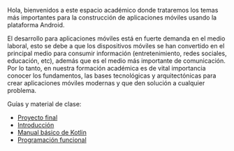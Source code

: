 Hola, bienvenidos a este espacio académico donde trataremos los temas más importantes para la construcción de aplicaciones móviles usando la plataforma Android.

El desarrollo para aplicaciones móviles está en fuerte demanda en el medio laboral, esto se debe a que los dispositivos móviles se han convertido en el principal medio para consumir información (entretenimiento, redes sociales, educación, etc), además que es el medio más importante de comunicación. Por lo tanto, en nuestra formación académica es de vital importancia conocer los fundamentos, las bases tecnológicas y arquitectónicas para crear aplicaciones móviles modernas y que den solución a cualquier problema. 

Guías y material de clase:

- [Proyecto final](0.proyecto-final.md)
- [Introducción](1.introduccion.md)
- [Manual básico de Kotlin](2.manual-kotlin.md)
- [Programación funcional](3.programacion-funcional.md)